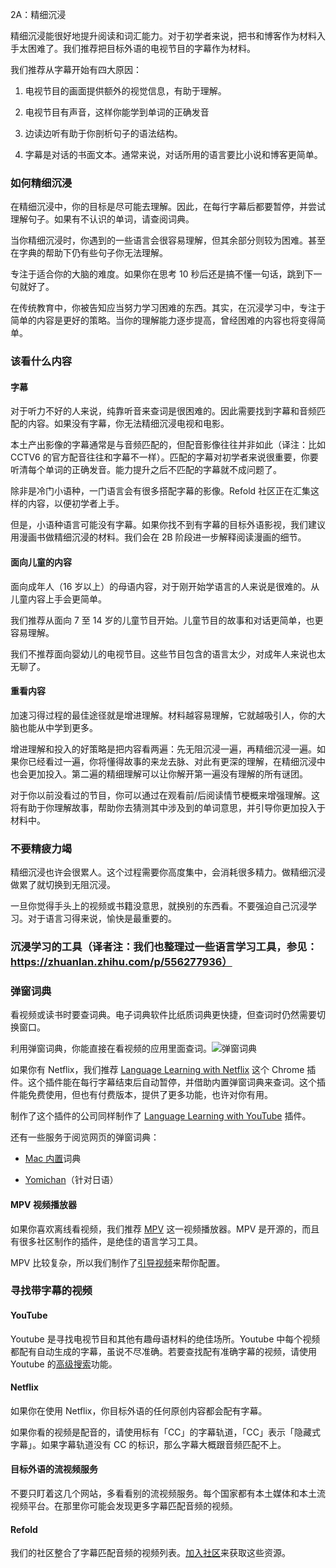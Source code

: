 2A：精细沉浸

精细沉浸能很好地提升阅读和词汇能力。对于初学者来说，把书和博客作为材料入手太困难了。我们推荐把目标外语的电视节目的字幕作为材料。

我们推荐从字幕开始有四大原因：

1. 电视节目的画面提供额外的视觉信息，有助于理解。

2. 电视节目有声音，这样你能学到单词的正确发音

3. 边读边听有助于你剖析句子的语法结构。

4. 字幕是对话的书面文本。通常来说，对话所用的语言要比小说和博客更简单。

### 如何精细沉浸

在精细沉浸中，你的目标是尽可能去理解。因此，在每行字幕后都要暂停，并尝试理解句子。如果有不认识的单词，请查阅词典。

当你精细沉浸时，你遇到的一些语言会很容易理解，但其余部分则较为困难。甚至在字典的帮助下仍有些句子你无法理解。

专注于适合你的大脑的难度。如果你在思考 10 秒后还是搞不懂一句话，跳到下一句就好了。

在传统教育中，你被告知应当努力学习困难的东西。其实，在沉浸学习中，专注于简单的内容是更好的策略。当你的理解能力逐步提高，曾经困难的内容也将变得简单。

### 该看什么内容

#### 字幕

对于听力不好的人来说，纯靠听音来查词是很困难的。因此需要找到字幕和音频匹配的内容。如果没有字幕，你无法精细沉浸电视和电影。

本土产出影像的字幕通常是与音频匹配的，但配音影像往往并非如此（译注：比如 CCTV6 的官方配音往往和字幕不一样）。匹配的字幕对初学者来说很重要，你要听清每个单词的正确发音。能力提升之后不匹配的字幕就不成问题了。

除非是冷门小语种，一门语言会有很多搭配字幕的影像。Refold 社区正在汇集这样的内容，以便初学者上手。

但是，小语种语言可能没有字幕。如果你找不到有字幕的目标外语影视，我们建议用漫画书做精细沉浸的材料。我们会在 2B 阶段进一步解释阅读漫画的细节。

#### 面向儿童的内容

面向成年人（16 岁以上）的母语内容，对于刚开始学语言的人来说是很难的。从儿童内容上手会更简单。

我们推荐从面向 7 至 14 岁的儿童节目开始。儿童节目的故事和对话更简单，也更容易理解。

我们不推荐面向婴幼儿的电视节目。这些节目包含的语言太少，对成年人来说也太无聊了。

#### 重看内容

加速习得过程的最佳途径就是增进理解。材料越容易理解，它就越吸引人，你的大脑也能从中学到更多。

增进理解和投入的好策略是把内容看两遍：先无阻沉浸一遍，再精细沉浸一遍。如果你已经看过一遍，你将懂得故事的来龙去脉、对此有更深的理解，在精细沉浸中也会更加投入。第二遍的精细理解可以让你解开第一遍没有理解的所有谜团。

对于你以前没看过的节目，你可以通过在观看前/后阅读情节梗概来增强理解。这将有助于你理解故事，帮助你去猜测其中涉及到的单词意思，并引导你更加投入于材料中。

### 不要精疲力竭

精细沉浸也许会很累人。这个过程需要你高度集中，会消耗很多精力。做精细沉浸做累了就切换到无阻沉浸。

一旦你觉得手头上的视频或书籍没意思，就换别的东西看。不要强迫自己沉浸学习。对于语言习得来说，愉快是最重要的。

### 沉浸学习的工具（译者注：我们也整理过一些语言学习工具，参见：https://zhuanlan.zhihu.com/p/556277936）

### 弹窗词典

看视频或读书时要查词典。电子词典软件比纸质词典更快捷，但查词时仍然需要切换窗口。

利用弹窗词典，你能直接在看视频的应用里面查词。![弹窗词典](https://refold.la/static/f62a33dfce623e5624dd1e7f34c749e2/0a47e/popup-dictionary.png)

如果你有 Netflix，我们推荐 [Language Learning with Netflix](https://languagelearningwithnetflix.com/) 这个 Chrome 插件。这个插件能在每行字幕结束后自动暂停，并借助内置弹窗词典来查词。这个插件能免费使用，但也有付费版本，提供了更多功能，也许对你有用。

制作了这个插件的公司同样制作了 [Language Learning with YouTube](https://chrome.google.com/webstore/detail/language-learning-with-yo/jkhhdcaafjabenpmpcpgdjiffdpmmcjb) 插件。

还有一些服务于阅览网页的弹窗词典：

- [Mac 内置](https://wokabulary.com/blog/the-built-in-dictionary-on-mac-and-iphone.html)词典

- [Yomichan](https://chrome.google.com/webstore/detail/yomichan/ogmnaimimemjmbakcfefmnahgdfhfami)（针对日语）

#### MPV 视频播放器

如果你喜欢离线看视频，我们推荐 [MPV](https://mpv.io/) 这一视频播放器。MPV 是开源的，而且有很多社区制作的插件，是绝佳的语言学习工具。

MPV 比较复杂，所以我们制作了[引导视频](https://youtu.be/bbg6ztWecbU)来帮你配置。

### 寻找带字幕的视频

#### YouTube

Youtube 是寻找电视节目和其他有趣母语材料的绝佳场所。Youtube 中每个视频都配有自动生成的字幕，虽说不尽准确。若要查找配有准确字幕的视频，请使用 Youtube 的[高级搜索](https://support.google.com/youtube/answer/3029103?hl=en)功能。

#### Netflix

如果你在使用 Netflix，你目标外语的任何原创内容都会配有字幕。

如果你看的视频是配音的，请使用标有「CC」的字幕轨道，「CC」表示「隐藏式字幕」。如果字幕轨道没有 CC 的标识，那么字幕大概跟音频匹配不上。

#### 目标外语的流视频服务

不要只盯着这几个网站，多看看别的流视频服务。每个国家都有本土媒体和本土流视频平台。在那里你可能会发现更多字幕匹配音频的视频。

#### Refold

我们的社区整合了字幕匹配音频的视频列表。[加入社区](https://refold.la/join)来获取这些资源。